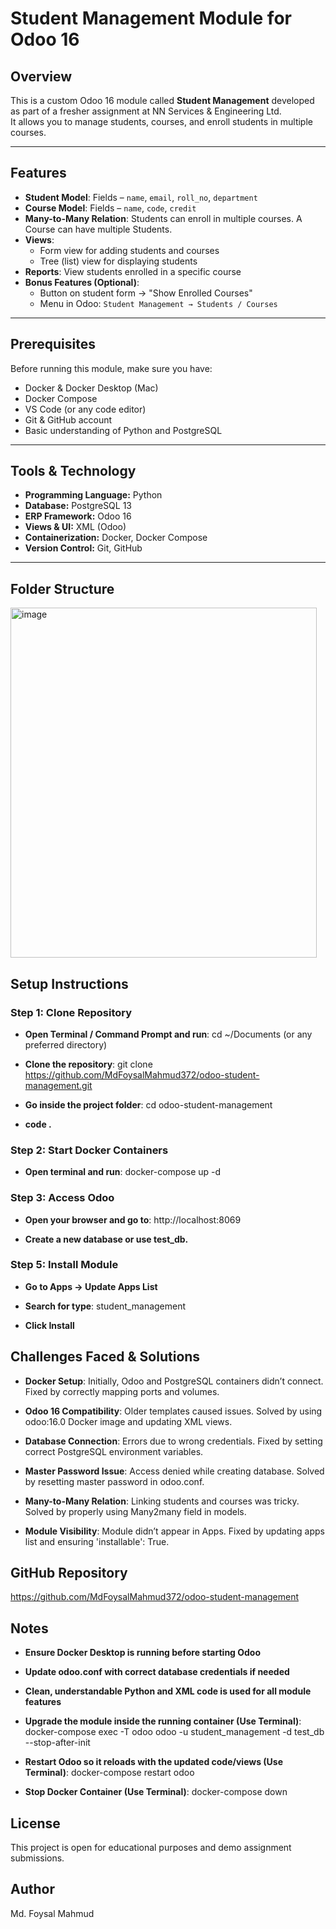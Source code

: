 # Student Management Module for Odoo 16

## Overview
This is a custom Odoo 16 module called **Student Management** developed as part of a fresher assignment at NN Services & Engineering Ltd.  
It allows you to manage students, courses, and enroll students in multiple courses.

---

## Features
- **Student Model**: Fields – `name`, `email`, `roll_no`, `department`
- **Course Model**: Fields – `name`, `code`, `credit`
- **Many-to-Many Relation**: Students can enroll in multiple courses. A Course can have multiple Students.
- **Views**:
  - Form view for adding students and courses
  - Tree (list) view for displaying students
- **Reports**: View students enrolled in a specific course
- **Bonus Features (Optional)**:
  - Button on student form → "Show Enrolled Courses"
  - Menu in Odoo: `Student Management → Students / Courses`

---

## Prerequisites
Before running this module, make sure you have:
- Docker & Docker Desktop (Mac)
- Docker Compose
- VS Code (or any code editor)
- Git & GitHub account
- Basic understanding of Python and PostgreSQL

---

## Tools & Technology
- **Programming Language:** Python
- **Database:** PostgreSQL 13
- **ERP Framework:** Odoo 16
- **Views & UI:** XML (Odoo)
- **Containerization:** Docker, Docker Compose
- **Version Control:** Git, GitHub

---

## Folder Structure
<img width="490" height="560" alt="image" src="https://github.com/user-attachments/assets/f924c96a-4c2a-4886-aa62-70a844442b46" />





## Setup Instructions

### Step 1: Clone Repository

- **Open Terminal / Command Prompt and run**: cd ~/Documents (or any preferred directory)

- **Clone the repository**: git clone https://github.com/MdFoysalMahmud372/odoo-student-management.git

- **Go inside the project folder**: cd odoo-student-management
- **code .**

### Step 2: Start Docker Containers
- **Open terminal and run**: docker-compose up -d

### Step 3: Access Odoo

- **Open your browser and go to**: http://localhost:8069

- **Create a new database or use test_db.**

### Step 5: Install Module

- **Go to Apps → Update Apps List**

- **Search for type**: student_management

- **Click Install**


## Challenges Faced & Solutions

- **Docker Setup**: Initially, Odoo and PostgreSQL containers didn’t connect. Fixed by correctly mapping ports and volumes.

- **Odoo 16 Compatibility**: Older templates caused issues. Solved by using odoo:16.0 Docker image and updating XML views.

- **Database Connection**: Errors due to wrong credentials. Fixed by setting correct PostgreSQL environment variables.

- **Master Password Issue**: Access denied while creating database. Solved by resetting master password in odoo.conf.

- **Many-to-Many Relation**: Linking students and courses was tricky. Solved by properly using Many2many field in models.

- **Module Visibility**: Module didn’t appear in Apps. Fixed by updating apps list and ensuring 'installable': True.



## GitHub Repository

https://github.com/MdFoysalMahmud372/odoo-student-management



## Notes

- **Ensure Docker Desktop is running before starting Odoo**

- **Update odoo.conf with correct database credentials if needed**

- **Clean, understandable Python and XML code is used for all module features**
- **Upgrade the module inside the running container (Use Terminal)**:  docker-compose exec -T odoo odoo -u student_management -d test_db --stop-after-init
- **Restart Odoo so it reloads with the updated code/views (Use Terminal)**: docker-compose restart odoo
- **Stop Docker Container (Use Terminal)**: docker-compose down


## License

This project is open for educational purposes and demo assignment submissions.

## Author

Md. Foysal Mahmud




